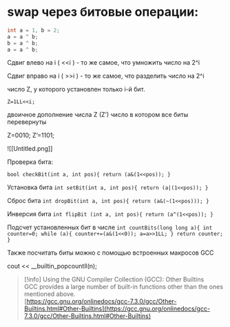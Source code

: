 # swap через битовые операции:

```C++
int a = 1, b = 2;
a = a ^ b;
b = a ^ b;
a = a ^ b;
```

Сдвиг влево на i ( <<i ) - то же самое, что умножить число на 2^i

Сдвиг вправо на i ( >>i ) - то же самое, что разделить число на 2^i

число Z, у которого установлен только i-й бит.

`Z=1LL<<i;`

двоичное дополнение числа Z (Z’) число в котором все биты перевернуты

Z=0010; Z’=1101;

  

![[Untitled.png]]

Проверка бита:

`bool checkBit(int a, int pos){ return (a&(1<<pos)); }`

Установка бита `int setBit(int a, int pos){ return (a|(1<<pos)); }`

Сброс бита `int dropBit(int a, int pos){ return (a&(~(1<<pos))); }`

Инверсия бита `int flipBit (int a, int pos){ return (a^(1<<pos)); }`

Подсчет установленных бит в числе `int countBits(long long a){ int counter=0; while (a){ counter+=(a&(1<<0)); a=a>>1LL; } return counter; }`

Также посчитать биты можно с помощью встроенных макросов GCC

cout << __builtin_popcountll(n);

> [!info] Using the GNU Compiler Collection (GCC): Other Builtins  
> GCC provides a large number of built-in functions other than the ones mentioned above.  
> [https://gcc.gnu.org/onlinedocs/gcc-7.3.0/gcc/Other-Builtins.html#Other-Builtins](https://gcc.gnu.org/onlinedocs/gcc-7.3.0/gcc/Other-Builtins.html#Other-Builtins)